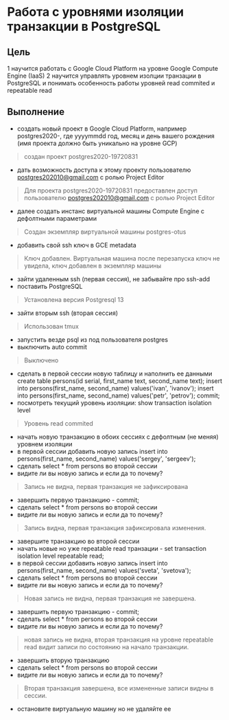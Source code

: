# Работа с уровнями изоляции транзакции в PostgreSQL
## Цель
1 научится работать с Google Cloud Platform на уровне Google Compute Engine (IaaS)
2 научится управлять уровнем изолции транзации в PostgreSQL и понимать особенность работы уровней read commited и repeatable read
## Выполнение
- создать новый проект в Google Cloud Platform, например postgres2020-<yyyymmdd>, где yyyymmdd год, месяц и день вашего рождения (имя проекта должно быть уникально на уровне GCP)
> создан проект postgres2020-19720831
- дать возможность доступа к этому проекту пользователю postgres202010@gmail.com с ролью Project Editor
> Для проекта postgres2020-19720831 предоставлен доступ пользователю postgres202010@gmail.com с ролью Project Editor
- далее создать инстанс виртуальной машины Compute Engine с дефолтными параметрами
> Создан экземпляр виртуальной машины postgres-otus
- добавить свой ssh ключ в GCE metadata
> Ключ добавлен. Виртуальная машина после перезапуска ключ не увидела, ключ добавлен в экземпляр машины
- зайти удаленным ssh (первая сессия), не забывайте про ssh-add
- поставить PostgreSQL
> Установлена версия Postgresql 13
- зайти вторым ssh (вторая сессия)
> Использован tmux
- запустить везде psql из под пользователя postgres
- выключить auto commit
> Выключено
- сделать в первой сессии новую таблицу и наполнить ее данными
    create table persons(id serial, first_name text, second_name text);
    insert into persons(first_name, second_name) values('ivan', 'ivanov');
    insert into persons(first_name, second_name) values('petr', 'petrov');
    commit;
- посмотреть текущий уровень изоляции: show transaction isolation level
> Уровень read commited
- начать новую транзакцию в обоих сессиях с дефолтным (не меняя) уровнем изоляции
- в первой сессии добавить новую запись
    insert into persons(first_name, second_name) values('sergey', 'sergeev');
- сделать select * from persons во второй сессии
- видите ли вы новую запись и если да то почему?
> Запись не видна, первая транзакция не зафиксирована
- завершить первую транзакцию - commit;
- сделать select * from persons во второй сессии
- видите ли вы новую запись и если да то почему?
> Запись видна, первая транзакция зафиксировала изменения.
- завершите транзакцию во второй сессии
- начать новые но уже repeatable read транзации - set transaction isolation level repeatable read;
- в первой сессии добавить новую запись
    insert into persons(first_name, second_name) values('sveta', 'svetova');
- сделать select * from persons во второй сессии
- видите ли вы новую запись и если да то почему?
> Новая запись не видна, первая транзакция не завершена.
- завершить первую транзакцию - commit;
- сделать select * from persons во второй сессии
- видите ли вы новую запись и если да то почему?
> новая запись не видна, вторая транзакция на уровне repeatable read видит записи по состоянию на начало транзакции.
- завершить вторую транзакцию
- сделать select * from persons во второй сессии
- видите ли вы новую запись и если да то почему?
> Вторая транзакция завершена, все измененные записи видны в сессии.
- остановите виртуальную машину но не удаляйте ее
